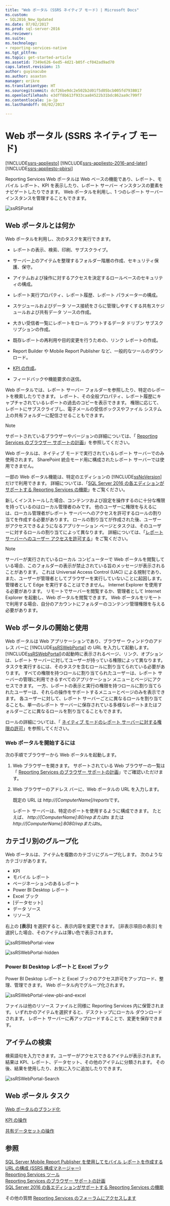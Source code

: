 ```yaml
---
title: "Web ポータル (SSRS ネイティブ モード) | Microsoft Docs"
ms.custom:
- SQL2016_New_Updated
ms.date: 07/02/2017
ms.prod: sql-server-2016
ms.reviewer: 
ms.suite: 
ms.technology:
- reporting-services-native
ms.tgt_pltfrm: 
ms.topic: get-started-article
ms.assetid: 7349e626-6ed5-4d21-b05f-cf042ad9ad70
caps.latest.revision: 15
author: guyinacube
ms.author: asaxton
manager: erikre
ms.translationtype: HT
ms.sourcegitcommit: dcf26be9dc2e502b2d01f5d05bcb005fd7938017
ms.openlocfilehash: e3dff8b613f933caa84522b31bdc862aa9c799f7
ms.contentlocale: ja-jp
ms.lasthandoff: 08/02/2017

---
```

# <a name="web-portal-ssrs-native-mode"></a>Web ポータル (SSRS ネイティブ モード)

[!INCLUDE[ssrs-appliesto](../includes/ssrs-appliesto.md)] [!INCLUDE[ssrs-appliesto-2016-and-later](../includes/ssrs-appliesto-2016-and-later.md)] [!INCLUDE[ssrs-appliesto-pbirsi](../includes/ssrs-appliesto-pbirs.md)]

Reporting Services Web ポータルは Web ベースの機能であり、レポート、モバイル レポート、KPI を表示したり、レポート サーバー インスタンスの要素をナビゲートしたりできます。 Web ポータルを利用し、1 つのレポート サーバー インスタンスを管理することもできます。

![ssRSPortal](../reporting-services/media/ssrsportal.png)

## <a name="what-is-the-web-portal"></a>Web ポータルとは何か

Web ポータルを利用し、次のタスクを実行できます。

- レポートの表示、検索、印刷、サブスクライブ。

- サーバー上のアイテムを整理するフォルダー階層の作成、セキュリティ保護、保守。

- アイテムおよび操作に対するアクセスを決定するロールベースのセキュリティの構成。

- レポート実行プロパティ、レポート履歴、レポート パラメーターの構成。

- スケジュールおよびデータ ソース接続をさらに管理しやすくする共有スケジュールおよび共有データ ソースの作成。

- 大きい受信者一覧にレポートをロール アウトするデータ ドリブン サブスクリプションの作成。

- 既存レポートの再利用や目的変更を行うための、リンク レポートの作成。

- Report Builder や Mobile Report Publisher など、一般的なツールのダウンロード。

- [KPI の作成](../reporting-services/working-with-kpis-in-reporting-services.md)。

- フィードバックや機能要求の送信。

Web ポータルでは、レポート サーバー フォルダーを参照したり、特定のレポートを検索したりできます。 レポート、その全般プロパティ、レポート履歴にキャプチャされているレポートの過去のコピーを表示できます。 権限に応じて、レポートにサブスクライブし、電子メールの受信ボックスやファイル システム上の共有フォルダーに配信させることもできます。

> [!NOTE]
> サポートされているブラウザーやバージョンの詳細については、「 [Reporting Services のブラウザー サポートの計画](../reporting-services/browser-support-for-reporting-services-and-power-view.md)」を参照してください。

Web ポータルは、ネイティブ モードで実行されているレポート サーバーでのみ使用されます。 SharePoint 統合モード用に構成されたレポート サーバーでは使用できません。

一部の Web ポータル機能は、特定のエディションの [!INCLUDE[ssNoVersion](../includes/ssnoversion.md)] だけで利用できます。 詳細については、「[SQL Server 2016 の各エディションがサポートする Reporting Services の機能](../reporting-services/reporting-services-features-supported-by-the-editions-of-sql-server-2016.md)」をご覧ください。

新しくインストールした場合、コンテンツおよび設定を操作するのに十分な権限を持っているのはローカル管理者のみです。 他のユーザーに権限を与えるには、ローカル管理者がレポート サーバーへのアクセスを許可するロールの割り当てを作成する必要があります。 ロールの割り当てが作成された後、ユーザーがアクセスできるようになるアプリケーション ページとタスクは、そのユーザーに対するロールの割り当てによって異なります。 詳細については、「[レポート サーバーへのユーザー アクセスを許可する](security/grant-user-access-to-a-report-server-report-manager.md)」をご覧ください。

> [!NOTE]
> サーバーが実行されているローカル コンピューターで Web ポータルを閲覧している場合、このフォルダーの表示が禁止されている旨のメッセージが表示されることがあります。 これは Universal Access Control (UAC) による規制であり、また、ユーザーが管理者としてブラウザーを実行していないことに起因します。 管理者として Edge を実行することはできません。 Internet Explorer を使用する必要があります。 リモートでサーバーを閲覧するか、管理者として Internet Explorer を起動し、Web ポータルを閲覧できます。 Web ポータルをリモートで利用する場合、自分のアカウントにフォルダーのコンテンツ管理権限を与える必要があります。  

## <a name="start-and-use-the-web-portal"></a>Web ポータルの開始と使用

Web ポータルは Web アプリケーションであり、ブラウザー ウィンドウのアドレス バーに [!INCLUDE[ssRSWebPortal](../includes/ssrswebportal.md)] の URL を入力して起動します。 [!INCLUDE[ssRSWebPortal](../includes/ssrswebportal.md)]の起動時に表示されるページ、リンク、オプションは、レポート サーバーに対してユーザーが持っている権限によって異なります。 タスクを実行するには、そのタスクを含むロールに割り当てられている必要があります。  すべての権限を持つロールに割り当てられたユーザーは、レポート サーバーの管理に利用できるすべてのアプリケーション メニューとページにアクセスできます。 一方、レポートの表示と実行の権限を持つロールに割り当てられたユーザーは、それらの操作をサポートするメニューとページのみを表示できます。 各ユーザーに対して、レポート サーバーごとに異なるロールを割り当てることも、単一のレポート サーバーに保存されている多様なレポートまたはフォルダーごとに異なるロールを割り当てることもできます。

ロールの詳細については、「 [ネイティブ モードのレポート サーバーに対する権限の許可](../reporting-services/security/granting-permissions-on-a-native-mode-report-server.md)」を参照してください。

### <a name="start-the-web-portal"></a>Web ポータルを開始するには

次の手順でブラウザーから Web ポータルを起動します。

1. Web ブラウザーを開きます。 サポートされている Web ブラウザーの一覧は「 [Reporting Services のブラウザー サポートの計画](../reporting-services/browser-support-for-reporting-services-and-power-view.md)」でご確認いただけます。

2. Web ブラウザーのアドレス バーに、Web ポータルの URL を入力します。

    既定の URL は *http://[ComputerName]/reports*です。

    レポート サーバーは、特定のポートを使用するように構成できます。 たとえば、 *http://[ComputerName]:80/repまたはts* または *http://[ComputerName]:8080/repまたはts*。

## <a name="grouping-by-categories"></a>カテゴリ別のグループ化

Web ポータルは、アイテムを複数のカテゴリにグループ化します。 次のようなカテゴリがあります。

- KPI
- モバイル レポート
- ページネーションのあるレポート
- Power BI Desktop レポート
- Excel ブック
- [データセット]
- データ ソース
- リソース

右上の **[表示]** を選択すると、表示内容を変更できます。 [非表示項目の表示] を選択した場合、そのアイテムは薄い色で表示されます。

![ssRSWebPortal-view](../reporting-services/media/ssrswebportal-view.png)

![ssRSWebPortal-hidden](../reporting-services/media/ssrswebportal-hidden.png)

### <a name="power-bi-desktop-reports-and-excel-workbooks"></a>Power BI Desktop レポートと Excel ブック

Power BI Desktop レポートと Excel ブックのアクセス許可をアップロード、整理、管理できます。 Web ポータル内でグループ化されます。

![ssRSWebPortal-view-pbi-and-excel](../reporting-services/media/ssrswebportal-view-pbi-and-excel.png)

ファイルは他のリソース ファイルと同様に Reporting Services 内に保管されます。 いずれかのアイテムを選択すると、デスクトップにローカル ダウンロードされます。 レポート サーバーに再アップロードすることで、変更を保存できます。

## <a name="search-for-items"></a>アイテムの検索

検索語句を入力できます。ユーザーがアクセスできるアイテムが表示されます。 結果は KPI、レポート、データセット、その他のアイテムに分類されます。 その後、結果を使用したり、お気に入りに追加したりできます。

![ssRSWebPortal-Search](../reporting-services/media/ssrswebportal-search.png)

## <a name="web-portal-tasks"></a>Web ポータル タスク

[Web ポータルのブランド化](../reporting-services/branding-the-web-portal.md)

[KPI の操作](../reporting-services/working-with-kpis-in-reporting-services.md)

[共有データセットの操作](../reporting-services/work-with-shared-datasets-web-portal.md)

## <a name="see-also"></a>参照

[SQL Server Mobile Report Publisher を使用してモバイル レポートを作成する](../reporting-services/mobile-reports/create-mobile-reports-with-sql-server-mobile-report-publisher.md)  
[URL の構成 (SSRS 構成マネージャー)](../reporting-services/install-windows/configure-a-url-ssrs-configuration-manager.md)  
[Reporting Services ツール](../reporting-services/tools/reporting-services-tools.md)  
[Reporting Services のブラウザー サポートの計画](../reporting-services/browser-support-for-reporting-services-and-power-view.md)  
[SQL Server 2016 の各エディションがサポートする Reporting Services の機能](../reporting-services/reporting-services-features-supported-by-the-editions-of-sql-server-2016.md)  

その他の質問 [Reporting Services のフォーラムにアクセスします](http://go.microsoft.com/fwlink/?LinkId=620231)
